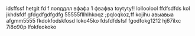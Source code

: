 idsffssf
hetgit fd f 
лолддлл
вфафа
1
фвафва
toytyty!!
lolloolool
ffdfsdfds
kol
jkhdsfdf
gfdgdfgdfgdfg
55555fllhlhkoqz
;pqloqkoz,ff
kojihu
авыавыа
аfgmm5555
fkdokfodskfosd
loko45ko
fdsfdfdsfsf
fgodfokg1212
hj67ilxc
7i8o90p
lfokfeokoko
